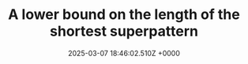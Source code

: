---
title: "A lower bound on the length of the shortest superpattern"
link: "https://oeis.org/A180632/a180632.pdf"
date: "2025-03-07 18:46:02.510Z +0000"
description: 
category: "papers"
---